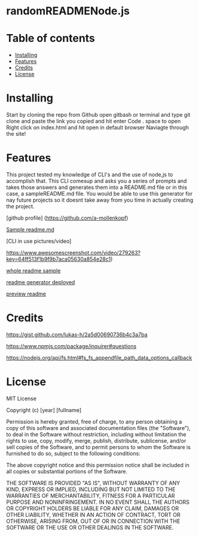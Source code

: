 # randomREADMENode.js
# Table of contents

* [Installing](#Installing)
* [Features](#Features)
* [Credits](#Credits)
* [License](#License)

# Installing 

Start by cloning the repo from Github 
open gitbash or terminal and type git clone and paste the link you copied and hit enter
Code . space to open
Right click on index.html and hit open in default browser
Naviagte through the site!


# Features

This project tested my knowledge of CLI's and the use of node,js to accomplish that. This CLI comesup and asks you a series of prompts and takes those answers and generates them into a README.md file or in this case, a sampleREADME.md file. You would be able to use this generator for nay future projects so it doesnt take away from you time in actually creating the project.


[github profile] (https://github.com/a-mollenkopf)

[Sample readme.md](SampleREADME.md)

[CLI in use pictures/video]



https://www.awesomescreenshot.com/video/279263?key=64ff513f1b9f9b7aca05630a854e28c1)



[whole readme sample](assets/whole-readme-sample.png)



[readme generator deployed](assets/readme-generator-deployed.png)



[preview readme](assets/preview-readme.png)




# Credits

https://gist.github.com/lukas-h/2a5d00690736b4c3a7ba

https://www.npmjs.com/package/inquirer#questions

https://nodejs.org/api/fs.html#fs_fs_appendfile_path_data_options_callback

# License

MIT License

Copyright (c) [year] [fullname]

Permission is hereby granted, free of charge, to any person obtaining a copy
of this software and associated documentation files (the "Software"), to deal
in the Software without restriction, including without limitation the rights
to use, copy, modify, merge, publish, distribute, sublicense, and/or sell
copies of the Software, and to permit persons to whom the Software is
furnished to do so, subject to the following conditions:

The above copyright notice and this permission notice shall be included in all
copies or substantial portions of the Software.

THE SOFTWARE IS PROVIDED "AS IS", WITHOUT WARRANTY OF ANY KIND, EXPRESS OR
IMPLIED, INCLUDING BUT NOT LIMITED TO THE WARRANTIES OF MERCHANTABILITY,
FITNESS FOR A PARTICULAR PURPOSE AND NONINFRINGEMENT. IN NO EVENT SHALL THE
AUTHORS OR COPYRIGHT HOLDERS BE LIABLE FOR ANY CLAIM, DAMAGES OR OTHER
LIABILITY, WHETHER IN AN ACTION OF CONTRACT, TORT OR OTHERWISE, ARISING FROM,
OUT OF OR IN CONNECTION WITH THE SOFTWARE OR THE USE OR OTHER DEALINGS IN THE
SOFTWARE.
